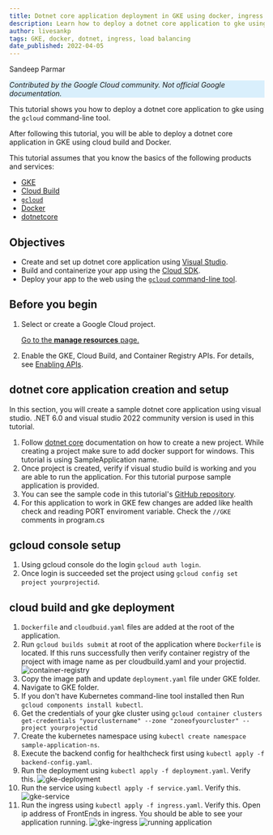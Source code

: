 ```yaml
---
title: Dotnet core application deployment in GKE using docker, ingress and load balancer
description: Learn how to deploy a dotnet core application to gke using docker, cloud build and expose using ingress and load balancer
author: livesankp
tags: GKE, docker, dotnet, ingress, load balancing
date_published: 2022-04-05
---
```


Sandeep Parmar

<p style="background-color:#D9EFFC;"><i>Contributed by the Google Cloud community. Not official Google documentation.</i></p>

This tutorial shows you how to deploy a dotnet core application to gke using the `gcloud` command-line tool.

After following this tutorial, you will be able to deploy a dotnet core application in GKE using cloud build and Docker.

This tutorial assumes that you know the basics of the following products and services:

  - [GKE](https://cloud.google.com/kubernetes-engine/docs)
  - [Cloud Build](https://cloud.google.com/build/docs)
  - [`gcloud`](https://cloud.google.com/sdk/docs)
  - [Docker](https://docs.docker.com/engine/reference/commandline/run)
  - [dotnetcore](https://docs.microsoft.com/en-us/aspnet/core/introduction-to-aspnet-core)

## Objectives

*   Create and set up dotnet core application using [Visual Studio](https://visualstudio.microsoft.com/).
*   Build and containerize your app using the [Cloud SDK](https://cloud.google.com/sdk).
*   Deploy your app to the web using the [`gcloud` command-line tool](https://cloud.google.com/sdk/gcloud).

## Before you begin

1.  Select or create a Google Cloud project.

    [Go to the **manage resources** page.](https://console.cloud.google.com/cloud-resource-manager)

1.  Enable the GKE, Cloud Build, and Container Registry APIs. For details, see
    [Enabling APIs](https://cloud.google.com/apis/docs/getting-started#enabling_apis).

## dotnet core application creation and setup

In this section, you will create a sample dotnet core application using visual studio. .NET 6.0 and visual studio 2022 community version is used in this tutorial.

1. Follow [dotnet core](https://docs.microsoft.com/en-us/aspnet/core/?view=aspnetcore-6.0) documentation on how to create a new project. While creating a project make sure to add docker support for windows. This tutorial is using SampleApplication name.
1. Once project is created, verify if visual studio build is working and you are able to run the application. For this tutorial purpose sample application is provided.
1. You can see the sample code in this tutorial's [GitHub repository](https://github.com/GoogleCloudPlatform/community/tree/master/tutorials/gke-dotnet-docker-ingress/SampleApplication).
1. For this application to work in GKE few changes are added like health check and reading PORT enviroment variable. Check the `//GKE` comments in program.cs

## gcloud console setup

1.  Using gcloud console do the login `gcloud auth login`.
1.  Once login is succeeded set the project using `gcloud config set project yourprojectid`.

## cloud build and gke deployment
1.  `Dockerfile` and `cloudbuid.yaml` files are added at the root of the application.
1.  Run `gcloud builds submit` at root of the application where `Dockerfile` is located. If this runs successfully then verify container registry of the project with image name as per cloudbuild.yaml and your projectid.
	![container-registry](https://storage.googleapis.com/gcp-community/tutorials/gke-dotnet-docker-ingress/images/container-registry-image.png)
1.  Copy the image path and update `deployment.yaml` file under GKE folder.
1.  Navigate to GKE folder.
1.  If you don't have Kubernetes command-line tool installed then Run `gcloud components install kubectl`.
1.  Get the credentials of your gke cluster using `gcloud container clusters get-credentials "yourclustername" --zone "zoneofyourcluster" --project yourprojectid`
1.  Create the kubernetes namespace using `kubectl create namespace sample-application-ns`.
1.  Execute the backend config for healthcheck first using `kubectl apply -f backend-config.yaml`.
1.  Run the deployment using `kubectl apply -f deployment.yaml`. Verify this.
        ![gke-deployment](https://storage.googleapis.com/gcp-community/tutorials/gke-dotnet-docker-ingress/images/gke-deployment.png)
1.  Run the service using `kubectl apply -f service.yaml`. Verify this.
        ![gke-service](https://storage.googleapis.com/gcp-community/tutorials/gke-dotnet-docker-ingress/images/gke-service.png)
1.  Run the ingress using `kubectl apply -f ingress.yaml`. Verify this. Open ip address of FrontEnds in ingress. You should be able to see your application running.
        ![gke-ingress](https://storage.googleapis.com/gcp-community/tutorials/gke-dotnet-docker-ingress/images/gke-ingress.png)
	![running application](https://storage.googleapis.com/gcp-community/tutorials/gke-dotnet-docker-ingress/images/running-application.png)
